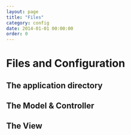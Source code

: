 ```yaml
---
layout: page
title: "Files"
category: config
date: 2014-01-01 00:00:00
order: 0
---
```


# Files and Configuration


## The application directory


## The Model & Controller


## The View